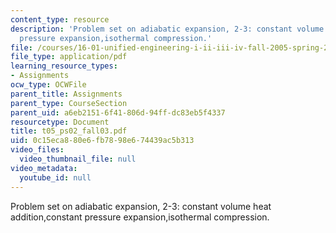 ```yaml
---
content_type: resource
description: 'Problem set on adiabatic expansion, 2-3: constant volume heat addition,constant
  pressure expansion,isothermal compression.'
file: /courses/16-01-unified-engineering-i-ii-iii-iv-fall-2005-spring-2006/0c15eca880e6fb7898e674439ac5b313_t05_ps02_fall03.pdf
file_type: application/pdf
learning_resource_types:
- Assignments
ocw_type: OCWFile
parent_title: Assignments
parent_type: CourseSection
parent_uid: a6eb2151-6f41-806d-94ff-dc83eb5f4337
resourcetype: Document
title: t05_ps02_fall03.pdf
uid: 0c15eca8-80e6-fb78-98e6-74439ac5b313
video_files:
  video_thumbnail_file: null
video_metadata:
  youtube_id: null
---
```

Problem set on adiabatic expansion, 2-3: constant volume heat addition,constant pressure expansion,isothermal compression.